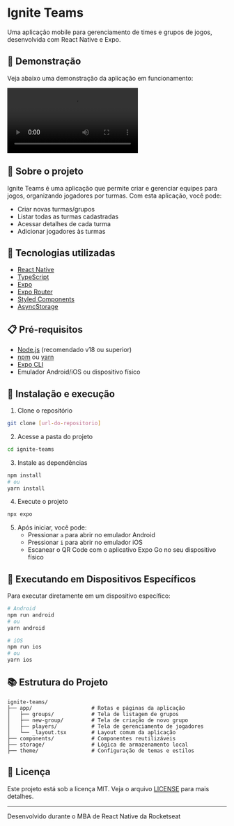 # Ignite Teams

Uma aplicação mobile para gerenciamento de times e grupos de jogos, desenvolvida com React Native e Expo.

## 📱 Demonstração

Veja abaixo uma demonstração da aplicação em funcionamento:

![Demonstração da aplicação](./recording.mp4)

## 📱 Sobre o projeto

Ignite Teams é uma aplicação que permite criar e gerenciar equipes para jogos, organizando jogadores por turmas. Com esta aplicação, você pode:

- Criar novas turmas/grupos
- Listar todas as turmas cadastradas
- Acessar detalhes de cada turma
- Adicionar jogadores às turmas

## 🚀 Tecnologias utilizadas

- [React Native](https://reactnative.dev/)
- [TypeScript](https://www.typescriptlang.org/)
- [Expo](https://expo.dev/)
- [Expo Router](https://docs.expo.dev/router/introduction/)
- [Styled Components](https://styled-components.com/)
- [AsyncStorage](https://react-native-async-storage.github.io/async-storage/)

## 📋 Pré-requisitos

- [Node.js](https://nodejs.org/en/) (recomendado v18 ou superior)
- [npm](https://www.npmjs.com/) ou [yarn](https://yarnpkg.com/)
- [Expo CLI](https://docs.expo.dev/workflow/expo-cli/)
- Emulador Android/iOS ou dispositivo físico

## 🔧 Instalação e execução

1. Clone o repositório

```bash
git clone [url-do-repositorio]
```

2. Acesse a pasta do projeto

```bash
cd ignite-teams
```

3. Instale as dependências

```bash
npm install
# ou
yarn install
```

4. Execute o projeto

```bash
npx expo
```

5. Após iniciar, você pode:
   - Pressionar `a` para abrir no emulador Android
   - Pressionar `i` para abrir no emulador iOS
   - Escanear o QR Code com o aplicativo Expo Go no seu dispositivo físico

## 📱 Executando em Dispositivos Específicos

Para executar diretamente em um dispositivo específico:

```bash
# Android
npm run android
# ou
yarn android

# iOS
npm run ios
# ou
yarn ios
```

## 📚 Estrutura do Projeto

```
ignite-teams/
├── app/                   # Rotas e páginas da aplicação
│   ├── groups/            # Tela de listagem de grupos
│   ├── new-group/         # Tela de criação de novo grupo
│   ├── players/           # Tela de gerenciamento de jogadores
│   └── _layout.tsx        # Layout comum da aplicação
├── components/            # Componentes reutilizáveis
├── storage/               # Lógica de armazenamento local
├── theme/                 # Configuração de temas e estilos
```

## 📝 Licença

Este projeto está sob a licença MIT. Veja o arquivo [LICENSE](LICENSE) para mais detalhes.

---

Desenvolvido durante o MBA de React Native da Rocketseat
